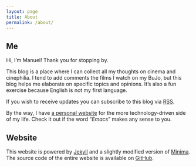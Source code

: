 ```yaml
---
layout: page
title: About
permalink: /about/
---
```


## Me

Hi, I’m Manuel! Thank you for stopping by.

This blog is a place where I can collect all my thoughts on cinema and
cinephilia. I tend to add comments the films I watch on my BuJo, but this blog
helps me elaborate on specific topics and opinions. It’s also a fun exercise
because English is not my first language.

If you wish to receive updates you can subscribe to this blog via [RSS](https://www.filmsinwords.eu/feed.xml).

By the way, I have [a personal website](https://www.manueluberti.eu/) for the more technology-driven side of my
life. Check it out if the word “*Emacs*” makes any sense to you.

## Website

This website is powered by [Jekyll](https://jekyllrb.com/) and a slightly modified version of [Minima](https://github.com/jekyll/minima). The
source code of the entire website is available on [GitHub](https://github.com/manuel-uberti/filmsinwords).
